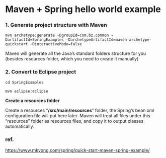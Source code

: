 # Maven + Spring hello world example

### 1. Generate project structure with Maven

`mvn archetype:generate -DgroupId=com.bz.common -DartifactId=SpringExamples
	-DarchetypeArtifactId=maven-archetype-quickstart -DinteractiveMode=false`

Maven will generate all the Java’s standard folders structure for you (besides resources folder, which you need to create it manually)

### 2. Convert to Eclipse project

`cd SpringExamples`

`mvn eclipse:eclipse`

**Create a resources folder**

Create a resources “**/src/main/resources**” folder, the Spring’s bean xml configuration file will put here later. Maven will treat all files under this “resources” folder as resources files, and copy it to output classes automatically.

### ref.

<https://www.mkyong.com/spring/quick-start-maven-spring-example/>
